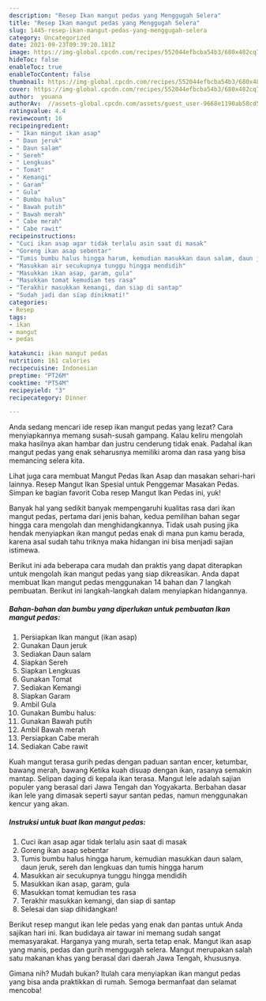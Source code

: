 ```yaml
---
description: "Resep Ikan mangut pedas yang Menggugah Selera"
title: "Resep Ikan mangut pedas yang Menggugah Selera"
slug: 1445-resep-ikan-mangut-pedas-yang-menggugah-selera
category: Uncategorized
date: 2021-09-23T09:39:20.181Z
image: https://img-global.cpcdn.com/recipes/552044efbcba54b3/680x482cq70/ikan-mangut-pedas-foto-resep-utama.jpg
hideToc: false
enableToc: true
enableTocContent: false
thumbnail: https://img-global.cpcdn.com/recipes/552044efbcba54b3/680x482cq70/ikan-mangut-pedas-foto-resep-utama.jpg
cover: https://img-global.cpcdn.com/recipes/552044efbcba54b3/680x482cq70/ikan-mangut-pedas-foto-resep-utama.jpg
author:  youana
authorAv:  //assets-global.cpcdn.com/assets/guest_user-9668e1190ab58cd58d666d5934e79c79da2e02f4421a6ed9abc4b163da97d6e7.png
ratingvalue: 4.4
reviewcount: 16
recipeingredient:
- " Ikan mangut ikan asap"
- " Daun jeruk"
- " Daun salam"
- " Sereh"
- " Lengkuas"
- " Tomat"
- " Kemangi"
- " Garam"
- " Gula"
- " Bumbu halus"
- " Bawah putih"
- " Bawah merah"
- " Cabe merah"
- " Cabe rawit"
recipeinstructions:
- "Cuci ikan asap agar tidak terlalu asin saat di masak"
- "Goreng ikan asap sebentar"
- "Tumis bumbu halus hingga harum, kemudian masukkan daun salam, daun jeruk, sereh dan lengkuas dan tumis hingga harum"
- "Masukkan air secukupnya tunggu hingga mendidih"
- "Masukkan ikan asap, garam, gula"
- "Masukkan tomat kemudian tes rasa"
- "Terakhir masukkan kemangi, dan siap di santap"
- "Sudah jadi dan siap dinikmati!"
categories:
- Resep
tags:
- ikan
- mangut
- pedas

katakunci: ikan mangut pedas 
nutrition: 161 calories
recipecuisine: Indonesian
preptime: "PT26M"
cooktime: "PT54M"
recipeyield: "3"
recipecategory: Dinner

---
```



Anda sedang mencari ide resep ikan mangut pedas yang lezat? Cara menyiapkannya memang susah-susah gampang. Kalau keliru mengolah maka hasilnya akan hambar dan justru cenderung tidak enak. Padahal ikan mangut pedas yang enak seharusnya memiliki aroma dan rasa yang bisa memancing selera kita.


Lihat juga cara membuat Mangut Pedas Ikan Asap dan masakan sehari-hari lainnya. Resep Mangut Ikan Spesial untuk Penggemar Masakan Pedas. Simpan ke bagian favorit Coba resep Mangut Ikan Pedas ini, yuk!

Banyak hal yang sedikit banyak mempengaruhi kualitas rasa dari ikan mangut pedas, pertama dari jenis bahan, kedua pemilihan bahan segar hingga cara mengolah dan menghidangkannya. Tidak usah pusing jika hendak menyiapkan ikan mangut pedas enak di mana pun kamu berada, karena asal sudah tahu triknya maka hidangan ini bisa menjadi sajian istimewa.


Berikut ini ada beberapa cara mudah dan praktis yang dapat diterapkan untuk mengolah ikan mangut pedas yang siap dikreasikan. Anda dapat membuat Ikan mangut pedas menggunakan 14 bahan dan 7 langkah pembuatan. Berikut ini langkah-langkah dalam menyiapkan hidangannya.

<!--inarticleads1-->

##### Bahan-bahan dan bumbu yang diperlukan untuk pembuatan Ikan mangut pedas:

1. Persiapkan  Ikan mangut (ikan asap)
1. Gunakan  Daun jeruk
1. Sediakan  Daun salam
1. Siapkan  Sereh
1. Siapkan  Lengkuas
1. Gunakan  Tomat
1. Sediakan  Kemangi
1. Siapkan  Garam
1. Ambil  Gula
1. Gunakan  Bumbu halus:
1. Gunakan  Bawah putih
1. Ambil  Bawah merah
1. Persiapkan  Cabe merah
1. Sediakan  Cabe rawit


Kuah mangut terasa gurih pedas dengan paduan santan encer, ketumbar, bawang merah, bawang Ketika kuah disuap dengan ikan, rasanya semakin mantap. Selipan daging di kepala ikan terasa. Mangut lele adalah sajian populer yang berasal dari Jawa Tengah dan Yogyakarta. Berbahan dasar ikan lele yang dimasak seperti sayur santan pedas, namun menggunakan kencur yang akan. 

<!--inarticleads2-->

##### Instruksi untuk buat Ikan mangut pedas:

1. Cuci ikan asap agar tidak terlalu asin saat di masak
1. Goreng ikan asap sebentar
1. Tumis bumbu halus hingga harum, kemudian masukkan daun salam, daun jeruk, sereh dan lengkuas dan tumis hingga harum
1. Masukkan air secukupnya tunggu hingga mendidih
1. Masukkan ikan asap, garam, gula
1. Masukkan tomat kemudian tes rasa
1. Terakhir masukkan kemangi, dan siap di santap
1. Selesai dan siap dihidangkan!

Berikut resep mangut ikan lele pedas yang enak dan pantas untuk Anda sajikan hari ini. Ikan budidaya air tawar ini memang sudah sangat memasyarakat. Harganya yang murah, serta tetap enak. Mangut ikan asap yang manis, pedas dan gurih menggugah selera. Mangut merupakan salah satu makanan khas yang berasal dari daerah Jawa Tengah, khususnya. 

Gimana nih? Mudah bukan? Itulah cara menyiapkan ikan mangut pedas yang bisa anda praktikkan di rumah. Semoga bermanfaat dan selamat mencoba!
